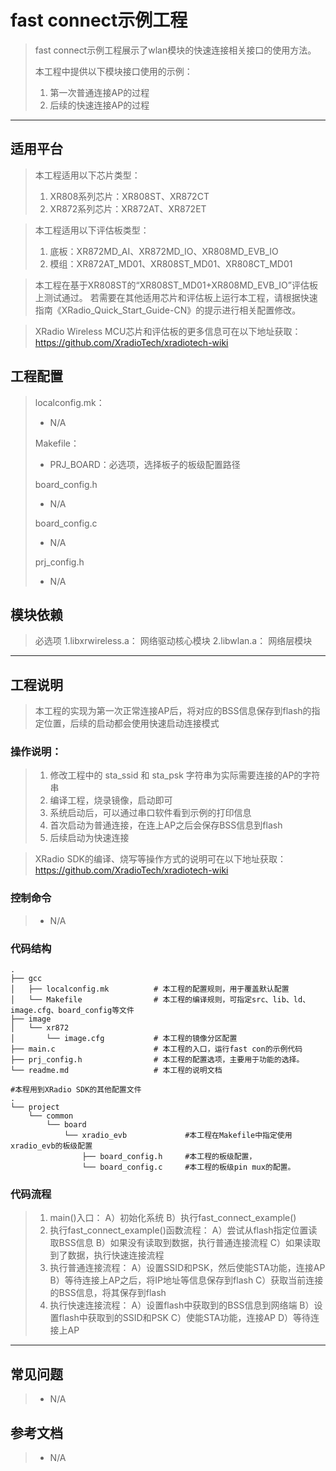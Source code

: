 # fast connect示例工程

> fast connect示例工程展示了wlan模块的快速连接相关接口的使用方法。
>
> 本工程中提供以下模块接口使用的示例：
> 1. 第一次普通连接AP的过程
> 2. 后续的快速连接AP的过程

---

## 适用平台

> 本工程适用以下芯片类型：
> 1. XR808系列芯片：XR808ST、XR872CT
> 2. XR872系列芯片：XR872AT、XR872ET

> 本工程适用以下评估板类型：
> 1. 底板：XR872MD_AI、XR872MD_IO、XR808MD_EVB_IO
> 2. 模组：XR872AT_MD01、XR808ST_MD01、XR808CT_MD01

> 本工程在基于XR808ST的“XR808ST_MD01+XR808MD_EVB_IO”评估板上测试通过。
> 若需要在其他适用芯片和评估板上运行本工程，请根据快速指南《XRadio_Quick_Start_Guide-CN》的提示进行相关配置修改。

> XRadio Wireless MCU芯片和评估板的更多信息可在以下地址获取：
> https://github.com/XradioTech/xradiotech-wiki

## 工程配置

> localconfig.mk：
> * N/A
>
> Makefile：
> * PRJ_BOARD：必选项，选择板子的板级配置路径
>
> board_config.h
> * N/A
>
> board_config.c
> * N/A
>
> prj_config.h
> * N/A

## 模块依赖

> 必选项
> 1.libxrwireless.a： 网络驱动核心模块
> 2.libwlan.a： 网络层模块

---

## 工程说明

> 本工程的实现为第一次正常连接AP后，将对应的BSS信息保存到flash的指定位置，后续的启动都会使用快速启动连接模式

### 操作说明：

> 1. 修改工程中的 sta_ssid 和 sta_psk 字符串为实际需要连接的AP的字符串
> 2. 编译工程，烧录镜像，启动即可
> 3. 系统启动后，可以通过串口软件看到示例的打印信息
> 4. 首次启动为普通连接，在连上AP之后会保存BSS信息到flash
> 5. 后续启动为快速连接

> XRadio SDK的编译、烧写等操作方式的说明可在以下地址获取：
> https://github.com/XradioTech/xradiotech-wiki

### 控制命令

> * N/A

### 代码结构
```
.
├── gcc
│   ├── localconfig.mk          # 本工程的配置规则，用于覆盖默认配置
│   └── Makefile                # 本工程的编译规则，可指定src、lib、ld、image.cfg、board_config等文件
├── image
│   └── xr872
│       └── image.cfg           # 本工程的镜像分区配置
├── main.c                      # 本工程的入口，运行fast con的示例代码
├── prj_config.h                # 本工程的配置选项，主要用于功能的选择。
└── readme.md                   # 本工程的说明文档

#本程用到XRadio SDK的其他配置文件
.
└── project
    └── common
        └── board
            └── xradio_evb             #本工程在Makefile中指定使用xradio_evb的板级配置
                ├── board_config.h     #本工程的板级配置，
                └── board_config.c     #本工程的板级pin mux的配置。
```
### 代码流程

> 1. main()入口：
> A）初始化系统
> B）执行fast_connect_example()
> 2. 执行fast_connect_example()函数流程：
> A）尝试从flash指定位置读取BSS信息
> B）如果没有读取到数据，执行普通连接流程
> C）如果读取到了数据，执行快速连接流程
> 3. 执行普通连接流程：
> A）设置SSID和PSK，然后使能STA功能，连接AP
> B）等待连接上AP之后，将IP地址等信息保存到flash
> C）获取当前连接的BSS信息，将其保存到flash
> 4. 执行快速连接流程：
> A）设置flash中获取到的BSS信息到网络端
> B）设置flash中获取到的SSID和PSK
> C）使能STA功能，连接AP
> D）等待连接上AP

---

## 常见问题

> * N/A

## 参考文档

> * N/A
